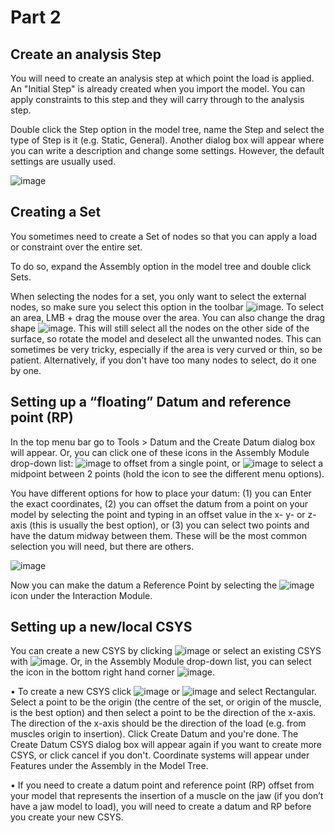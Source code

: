 # Part 2
## Create an analysis Step

You will need to create an analysis step at which point the load is applied. An "Initial Step" is already created when you import the model. You can apply constraints to this step and they will carry through to the analysis step.

Double click the Step option in the model tree, name the Step and select the type of Step is it (e.g. Static, General). Another dialog box will appear where you can write a description and change some settings. However, the default settings are usually used.

![image](https://user-images.githubusercontent.com/80410515/111634371-5a301980-87ee-11eb-9a14-3ac49875c7a2.png)

## Creating a Set
You sometimes need to create a Set of nodes so that you can apply a load or constraint over the entire set.

To do so, expand the Assembly option in the model tree and double click Sets.

When selecting the nodes for a set, you only want to select the external nodes, so make sure you select this option in the toolbar ![image](https://user-images.githubusercontent.com/80410515/111634538-877cc780-87ee-11eb-8d6d-8b6776753436.png). To select an area, LMB + drag the mouse over the area. You can also change the drag shape ![image](https://user-images.githubusercontent.com/80410515/111634585-92375c80-87ee-11eb-8b9b-cf9cae545438.png). This will still select all the nodes on the other side of the surface, so rotate the model and deselect all the unwanted nodes. This can sometimes be very tricky, especially if the area is very curved or thin, so be patient. Alternatively, if you don't have too many nodes to select, do it one by one. 

## Setting up a “floating” Datum and reference point (RP)
In the top menu bar go to Tools > Datum and the Create Datum dialog box will appear. Or, you can click one of these icons in the Assembly Module drop-down list: ![image](https://user-images.githubusercontent.com/80410515/111636409-5c937300-87f0-11eb-84d4-ffa89abe92ab.png) to offset from a single point, or ![image](https://user-images.githubusercontent.com/80410515/111636450-67e69e80-87f0-11eb-89a0-74d22abf5202.png) to select a midpoint between 2 points (hold the icon to see the different menu options). 

You have different options for how to place your datum: (1) you can Enter the exact coordinates, (2) you can offset the datum from a point on your model by selecting the point and typing in an offset value in the x- y- or z-axis (this is usually the best option), or (3) you can select two points and have the datum midway between them. These will be the most common selection you will need, but there are others.

![image](https://user-images.githubusercontent.com/80410515/111636618-8fd60200-87f0-11eb-959d-fbcc4d67c821.png)

Now you can make the datum a Reference Point by selecting the ![image](https://user-images.githubusercontent.com/80410515/111636660-98c6d380-87f0-11eb-9c37-2c4f9ab3d654.png)
 icon under the Interaction Module. 

## Setting up a new/local CSYS
You can create a new CSYS by clicking ![image](https://user-images.githubusercontent.com/80410515/111636886-cd3a8f80-87f0-11eb-8ffa-af3b7704e0c2.png) or select an existing CSYS with ![image](https://user-images.githubusercontent.com/80410515/111636912-d592ca80-87f0-11eb-8bb6-d8bafe5a22bb.png). Or, in the Assembly Module drop-down list, you can select the icon in the bottom right hand corner ![image](https://user-images.githubusercontent.com/80410515/111636945-dd526f00-87f0-11eb-9495-7db172c2cdfa.png).

•	To create a new CSYS click ![image](https://user-images.githubusercontent.com/80410515/111637027-f0fdd580-87f0-11eb-94b2-4509743764bd.png) or ![image](https://user-images.githubusercontent.com/80410515/111637049-f824e380-87f0-11eb-9da7-416907acd672.png) and select  Rectangular. Select a point to be the origin (the centre of the set, or origin of the muscle, is the best option) and then select a point to be the direction of the x-axis. The direction of the x-axis should be the direction of the load (e.g. from muscles origin to insertion). Click Create Datum and you're done. The Create Datum CSYS dialog box will appear again if you want to create more CSYS, or click cancel if you don't. Coordinate systems will appear under Features under the Assembly in the Model Tree.

•	If you need to create a datum point and reference point (RP) offset from your model that represents the insertion of a muscle on the jaw (if you don’t have a jaw model to load), you will need to create a datum and RP before you create your new CSYS.

